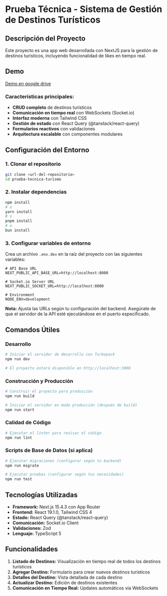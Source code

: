# Prueba Técnica - Sistema de Gestión de Destinos Turísticos

## Descripción del Proyecto

Este proyecto es una app web desarrollada con NextJS para la gestión de destinos turisticos, incluyendo funcionalidad de likes en tiempo real.

## Demo

[Demo en google drive](https://drive.google.com/file/d/198S9R1OdTbrD8pnY-2pxZEWAvSiAgoSe/view?usp=drive_link)

### Características principales:

- **CRUD completo** de destinos turísticos
- **Comunicación en tiempo real** con WebSockets (Socket.io)
- **Interfaz moderna** con Tailwind CSS
- **Gestión de estado** con React Query (@tanstack/react-query)
- **Formularios reactivos** con validaciones
- **Arquitectura escalable** con componentes modulares

## Configuración del Entorno

### 1. Clonar el repositorio

```bash
git clone <url-del-repositorio>
cd prueba-tecnica-turismo
```

### 2. Instalar dependencias

```bash
npm install
# o
yarn install
# o
pnpm install
# o
bun install
```

### 3. Configurar variables de entorno

Crea un archivo `.env.dev` en la raíz del proyecto con las siguientes variables:

```env
# API Base URL
NEXT_PUBLIC_API_BASE_URL=http://localhost:8000

# Socket.io Server URL
NEXT_PUBLIC_SOCKET_URL=http://localhost:8000

# Environment
NODE_ENV=development
```

**Nota:** Ajusta las URLs según tu configuración del backend. Asegúrate de que el servidor de la API esté ejecutándose en el puerto especificado.

## Comandos Útiles

### Desarrollo

```bash
# Iniciar el servidor de desarrollo con Turbopack
npm run dev

# El proyecto estará disponible en http://localhost:3000
```

### Construcción y Producción

```bash
# Construir el proyecto para producción
npm run build

# Iniciar el servidor en modo producción (después de build)
npm run start
```

### Calidad de Código

```bash
# Ejecutar el linter para revisar el código
npm run lint
```

### Scripts de Base de Datos (si aplica)

```bash
# Ejecutar migraciones (configurar según tu backend)
npm run migrate

# Ejecutar pruebas (configurar según tus necesidades)
npm run test
```

## Tecnologías Utilizadas

- **Framework:** Next.js 15.4.3 con App Router
- **Frontend:** React 19.1.0, Tailwind CSS 4
- **Estado:** React Query (@tanstack/react-query)
- **Comunicación:** Socket.io Client
- **Validaciones:** Zod
- **Lenguaje:** TypeScript 5

## Funcionalidades

1. **Listado de Destinos:** Visualización en tiempo real de todos los destinos turísticos
2. **Agregar Destino:** Formulario para crear nuevos destinos turísticos
3. **Detalles del Destino:** Vista detallada de cada destino
4. **Actualizar Destino:** Edición de destinos existentes
5. **Comunicación en Tiempo Real:** Updates automáticos vía WebSockets
